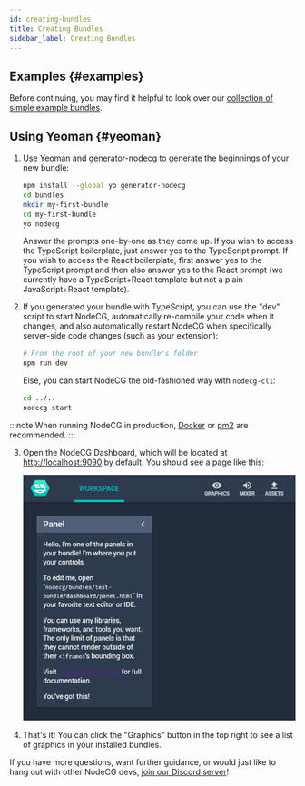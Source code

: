 ```yaml
---
id: creating-bundles
title: Creating Bundles
sidebar_label: Creating Bundles
---
```


## Examples {#examples}

Before continuing, you may find it helpful to look over our [collection of simple example bundles](https://github.com/nodecg/nodecg-simple-examples).

## Using Yeoman {#yeoman}

1. Use Yeoman and [generator-nodecg](https://github.com/nodecg/generator-nodecg) to generate the beginnings of your new bundle:

   ```bash
   npm install --global yo generator-nodecg
   cd bundles
   mkdir my-first-bundle
   cd my-first-bundle
   yo nodecg
   ```

   Answer the prompts one-by-one as they come up. If you wish to access the TypeScript boilerplate, just answer yes to the TypeScript prompt. If you wish to access the React boilerplate, first answer yes to the TypeScript prompt and then also answer yes to the React prompt (we currently have a TypeScript+React template but not a plain JavaScript+React template).

2. If you generated your bundle with TypeScript, you can use the "dev" script to start NodeCG, automatically re-compile your code when it changes, and also automatically restart NodeCG when specifically server-side code changes (such as your extension):

   ```bash
   # From the root of your new bundle's folder
   npm run dev
   ```

   Else, you can start NodeCG the old-fashioned way with `nodecg-cli`:

   ```bash
   cd ../..
   nodecg start
   ```

  :::note
  When running NodeCG in production, [Docker](https://www.docker.com/) or [pm2](https://github.com/Unitech/pm2) are recommended.
  :::

3. Open the NodeCG Dashboard, which will be located at [http://localhost:9090](http://localhost:9090) by default. You should see a page like this:

   ![Dashboard Screenshot](/img/quickstart_dashboard.png)

4. That's it! You can click the "Graphics" button in the top right to see a list of graphics in your installed bundles.

If you have more questions, want further guidance, or would just like to hang out with other NodeCG devs, [join our Discord server](https://discord.com/invite/GJ4r8a8)!
